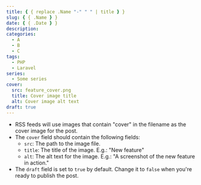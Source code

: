 ```yaml
---
title: { { replace .Name "-" " " | title } }
slug: { { .Name } }
date: { { .Date } }
description:
categories:
  - A
  - B
  - C
tags:
  - PHP
  - Laravel
series:
  - Some series
cover:
  src: feature_cover.png
  title: Cover image title
  alt: Cover image alt text
draft: true
---
```


- RSS feeds will use images that contain "cover" in the filename as the cover image for the post.
- The `cover` field should contain the following fields:
  - `src`: The path to the image file.
  - `title`: The title of the image. E.g.: "New feature"
  - `alt`: The alt text for the image. E.g.: "A screenshot of the new feature in action."
- The `draft` field is set to `true` by default. Change it to `false` when you're ready to publish
  the post.
